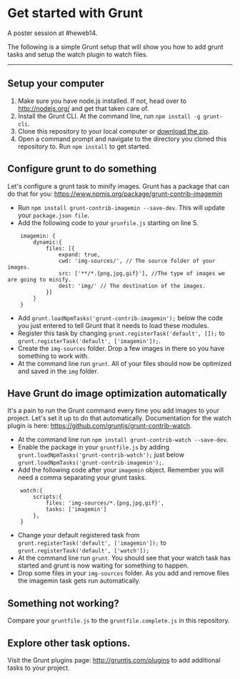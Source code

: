 # Get started with Grunt

A poster session at #heweb14.

The following is a simple Grunt setup that will show you how to add grunt tasks and setup the watch plugin to watch files.

---------------------------------------
## Setup your computer

1. Make sure you have node.js installed. If not, head over to http://nodejs.org/ and get that taken care of.
2. Install the Grunt CLI. At the command line, run ```npm install -g grunt-cli```.
3. Clone this repository to your local computer or [download the zip](https://github.com/jacoboyen/start-grunt/archive/master.zip).
4. Open a command prompt and navigate to the directory you cloned this repository to. Run ```npm install``` to get started.

## Configure grunt to do something

Let's configure a grunt task to minify images. Grunt has a package that can do that for you: https://www.npmjs.org/package/grunt-contrib-imagemin

* Run ```npm install grunt-contrib-imagemin --save-dev```. This will update your ```package.json file```.
* Add the following code to your ```grunfile.js``` starting on line 5.

```
	imagemin: { 
		dynamic:{
			files: [{
				expand: true,
				cwd: 'img-sources/', // The source folder of your images.
				src: ['**/*.{png,jpg,gif}'], //The type of images we are going to minify.
				dest: 'img/' // The destination of the images.
			}]
		}
	}
```

* Add ```grunt.loadNpmTasks('grunt-contrib-imagemin');``` below the code you just entered to tell Grunt that it needs to load these modules.
* Register this task by changing ```grunt.registerTask('default', []);``` to ```grunt.registerTask('default', ['imagemin']);```.
* Create the ```img-sources``` folder. Drop a few images in there so you have something to work with.
* At the command line run ```grunt```. All of your files should now be optimized and saved in the ```img``` folder.

## Have Grunt do image optimization automatically

It's a pain to run the Grunt command every time you add images to your project. Let's set it up to do that automatically. Documentation for the watch plugin is here: https://github.com/gruntjs/grunt-contrib-watch.

* At the command line run ```npm install grunt-contrib-watch --save-dev```.
* Enable the package in your ```gruntfile.js``` by adding ```grunt.loadNpmTasks('grunt-contrib-watch');``` just below ```grunt.loadNpmTasks('grunt-contrib-imagemin');```.
* Add the following code after your ```imagemin``` object. Remember you will need a comma separating your grunt tasks.

```
	watch:{
		scripts:{
			files: 'img-sources/*.{png,jpg,gif}',
			tasks: ['imagemin']
		},
	}
```

* Change your default registered task from ```grunt.registerTask('default', ['imagemin']);``` to ```grunt.registerTask('default', ['watch']);```
* At the command line run ```grunt```. You should see that your watch task has started and grunt is now waiting for something to happen.
* Drop some files in your ```img-sources``` folder. As you add and remove files the imagemin task gets run automatically. 

## Something not working?

Compare your ```gruntfile.js``` to the ```gruntfile.complete.js``` in this repository.

## Explore other task options.

Visit the Grunt plugins page: http://gruntjs.com/plugins to add additional tasks to your project. 
